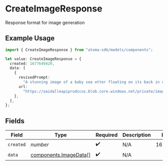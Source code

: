 # CreateImageResponse

Response format for image generation

## Example Usage

```typescript
import { CreateImageResponse } from "atoma-sdk/models/components";

let value: CreateImageResponse = {
  created: 1677649420,
  data: [
    {
      revisedPrompt:
        "A stunning image of a baby sea otter floating on its back in crystal clear blue water, with gentle ripples surrounding it. The otter's fur appears soft and well-detailed, and its expression is peaceful and content.",
      url:
        "https://oaidalleapiprodscus.blob.core.windows.net/private/image.png",
    },
  ],
};
```

## Fields

| Field                                                          | Type                                                           | Required                                                       | Description                                                    | Example                                                        |
| -------------------------------------------------------------- | -------------------------------------------------------------- | -------------------------------------------------------------- | -------------------------------------------------------------- | -------------------------------------------------------------- |
| `created`                                                      | *number*                                                       | :heavy_check_mark:                                             | N/A                                                            | 1677649420                                                     |
| `data`                                                         | [components.ImageData](../../models/components/imagedata.md)[] | :heavy_check_mark:                                             | N/A                                                            |                                                                |